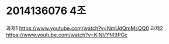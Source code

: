 # 2014136076 4조
과제1 https://www.youtube.com/watch?v=NmUdQmMsQQ0
과제2 https://www.youtube.com/watch?v=KlNVYf49PGc
